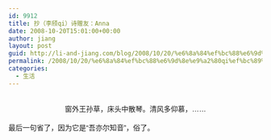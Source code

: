 ```yaml
---
id: 9912
title: 抄（李颀qi）诗赠友：Anna
date: 2008-10-20T15:01:00+00:00
author: jiang
layout: post
guid: http://li-and-jiang.com/blog/2008/10/20/%e6%8a%84%ef%bc%88%e6%9d%8e%e9%a2%80qi%ef%bc%89%e8%af%97%e8%b5%a0%e5%8f%8b%ef%bc%9aanna/
permalink: /2008/10/20/%e6%8a%84%ef%bc%88%e6%9d%8e%e9%a2%80qi%ef%bc%89%e8%af%97%e8%b5%a0%e5%8f%8b%ef%bc%9aanna/
categories:
  - 生活
---
```

<div align="center">
  <font face="Arial"></font> 
</div>

<div align="center">
  <font face="Arial">窗外王孙草，床头中散琴。清风多仰慕，……</font>
</div>

<div align="center">
  <font face="Arial"></font> 
</div>

<div align="left">
  <font face="Arial">最后一句省了，因为它是“吾亦尔知音”，俗了。</font>
</div>